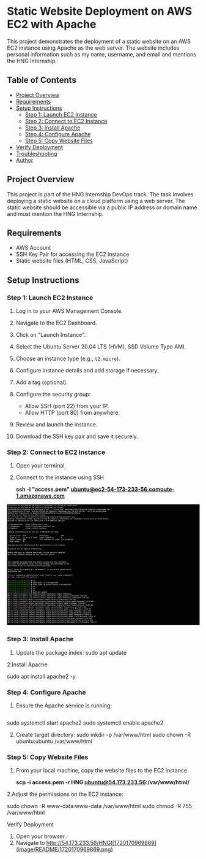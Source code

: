 # Static Website Deployment on AWS EC2 with Apache

This project demonstrates the deployment of a static website on an AWS EC2 instance using Apache as the web server. The website includes personal information such as my name, username, and email and mentions the HNG Internship.

## Table of Contents

* [Project Overview](#project-overview)
* [Requirements](#requirements)
* [Setup Instructions](#setup-instructions)
  * [Step 1: Launch EC2 Instance](#step-1-launch-ec2-instance)
  * [Step 2: Connect to EC2 Instance](#step-2-connect-to-ec2-instance)
  * [Step 3: Install Apache](#step-3-install-apache)
  * [Step 4: Configure Apache](#step-4-configure-apache)
  * [Step 5: Copy Website Files](#step-5-copy-website-files)
* [Verify Deployment](#verify-deployment)
* [Troubleshooting](#troubleshooting)
* [Author](#author)

## Project Overview

This project is part of the HNG Internship DevOps track. The task involves deploying a static website on a cloud platform using a web server. The static website should be accessible via a public IP address or domain name and must mention the HNG Internship.

## Requirements

* AWS Account
* SSH Key Pair for accessing the EC2 instance
* Static website files (HTML, CSS, JavaScript)


## Setup Instructions

### Step 1: Launch EC2 Instance

1. Log in to your AWS Management Console.
2. Navigate to the EC2 Dashboard.
3. Click on "Launch Instance".
4. Select the Ubuntu Server 20.04 LTS (HVM), SSD Volume Type AMI.
5. Choose an instance type (e.g., `t2.micro`).
6. Configure instance details and add storage if necessary.
7. Add a tag (optional).
8. Configure the security group:

   * Allow SSH (port 22) from your IP.
   * Allow HTTP (port 80) from anywhere.
9. Review and launch the instance.
10. Download the SSH key pair and save it securely.

### Step 2: Connect to EC2 Instance

1. Open your terminal.
2. Connect to the instance using SSH

   **ssh -i "access.pem" ubuntu@ec2-54-173-233-56.compute-1.amazonaws.com**

![1720171083319](image/README/1720171083319.png)

### Step 3: Install Apache

1. Update the package index:
   sudo apt update

2.Install Apache

sudo apt install apache2 -y



### Step 4: Configure Apache

1. Ensure the Apache service is running:
   <pre><div class="dark bg-gray-950 rounded-md border-[0.5px] border-token-border-medium"><div class="flex items-center relative text-token-text-secondary bg-token-main-surface-secondary px-4 py-2 text-xs font-sans justify-between rounded-t-md"><span></span></div></div></pre>

sudo systemctl start apache2
sudo systemctl enable apache2

2. Create target directory:
   sudo mkdir -p /var/www/html
   sudo chown -R ubuntu:ubuntu /var/www/html



### Step 5: Copy Website Files

1. From your local machine, copy the website files to the EC2 instance

   **scp -i access.pem -r HNG ubuntu@54.173.233.56:/var/www/html/**

2.Adjust the permissions on the EC2 instance:

sudo chown -R www-data:www-data /var/www/html
sudo chmod -R 755 /var/www/html


Verify Deployment

1. Open your browser.
2. Navigate to http://54.173.233.56/HNG![1720170969869](image/README/1720170969869.png)
